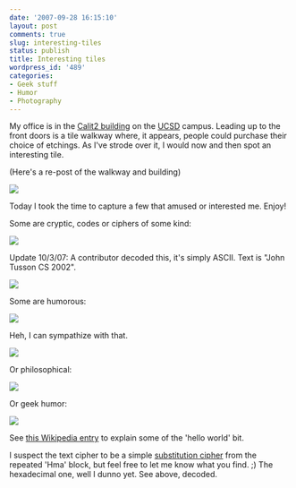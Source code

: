```yaml
---
date: '2007-09-28 16:15:10'
layout: post
comments: true
slug: interesting-tiles
status: publish
title: Interesting tiles
wordpress_id: '489'
categories:
- Geek stuff
- Humor
- Photography
---
```


My office is in the [Calit2 building](http://calit2.net/) on the [UCSD](http://ucsd.edu/) campus.  Leading up to the front doors is a tile walkway where, it appears, people could purchase their choice of etchings. As I've strode over it, I would now and then spot an interesting tile.

(Here's a re-post of the walkway and building)


![](http://www.phfactor.net/wp-pics/calit2-wp.jpg)


Today I took the time to capture a few that amused or interested me. Enjoy!

Some are cryptic, codes or ciphers of some kind:


![](http://www.phfactor.net/wp-pics/img_0054-wpa.jpg)


Update 10/3/07: A contributor decoded this, it's simply ASCII. Text is "John Tusson CS 2002".


![](http://www.phfactor.net/wp-pics/img_0055-wpa.jpg)


Some are humorous:


![](http://www.phfactor.net/wp-pics/img_0053-wpa.jpg)


Heh, I can sympathize with that.


![](http://www.phfactor.net/wp-pics/img_0052-wpa.jpg)


Or philosophical:


![](http://www.phfactor.net/wp-pics/img_0051-wpa.jpg)


Or geek humor:


![](http://www.phfactor.net/wp-pics/img_0049-wpa.jpg)


See [this Wikipedia entry](http://en.wikipedia.org/wiki/Hello_world) to explain some of the 'hello world' bit.

I suspect the text cipher to be a simple [substitution cipher](http://en.wikipedia.org/wiki/Substitution_cipher) from the repeated 'Hma' block, but feel free to let me know what you find. ;) The hexadecimal one, well I dunno yet. See above, decoded.
